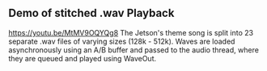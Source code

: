## Demo of stitched .wav Playback
https://youtu.be/MtMV9OQYQg8
The Jetson's theme song is split into 23 separate .wav files of varying sizes (128k - 512k). Waves are loaded asynchronously using an A/B buffer and passed to the audio thread, where they are queued and played using WaveOut.
